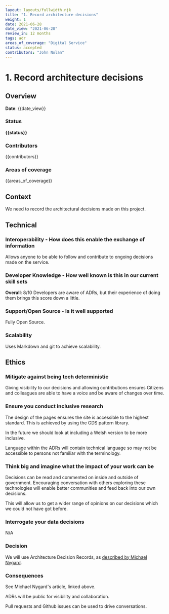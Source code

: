 ```yaml
---
layout: layouts/fullwidth.njk
title: "1. Record architecture decisions"
weight: 1
date: 2021-06-28
date_view: "2021-06-28"
review_in: 12 months
tags: adr
areas_of_coverage: "Digital Service"
status: accepted
contributors: "John Nolan"
---
```

# 1. Record architecture decisions

## Overview

**Date**: {{date_view}}

### Status

<strong class="govuk-tag">{{status}}</strong>

### Contributors

{{contributors}}

### Areas of coverage

{{areas_of_coverage}}

## Context

We need to record the architectural decisions made on this project.

## Technical

### Interoperability - How does this enable the exchange of information

Allows anyone to be able to follow and contribute to ongoing decisions made on the service.

### Developer Knowledge - How well known is this in our current skill sets

**Overall**: 8/10
Developers are aware of ADRs, but their experience of doing them brings this score down a little.

### Support/Open Source - Is it well supported

Fully Open Source.

### Scalability

Uses Markdown and git to achieve scalability.

## Ethics

### Mitigate against being tech deterministic

Giving visibility to our decisions and allowing contributions ensures Citizens and colleagues are able to have a voice and be aware of changes over time.

### Ensure you conduct inclusive research

The design of the pages ensures the site is accessible to the highest standard. This is achieved by using the GDS pattern library.

In the future we should look at including a Welsh version to be more inclusive.

Language within the ADRs will contain technical language so may not be accessible to persons not familiar with the terminology.

### Think big and imagine what the impact of your work can be

Decisions can be read and commented on inside and outside of government. Encouraging conversation with others exploring these technologies will enable better communities and feed back into our own decisions.

This will allow us to get a wider range of opinions on our decisions which we could not have got before.

### Interrogate your data decisions

N/A

### Decision

We will use Architecture Decision Records, as [described by Michael Nygard](http://thinkrelevance.com/blog/2011/11/15/documenting-architecture-decisions).

### Consequences

See Michael Nygard's article, linked above.

ADRs will be public for visibility and collaboration.

Pull requests and Github issues can be used to drive conversations.
